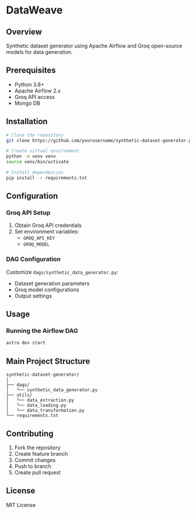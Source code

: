 # DataWeave

## Overview
Synthetic dataset generator using Apache Airflow and Groq open-source models for data generation.

## Prerequisites
- Python 3.8+
- Apache Airflow 2.x
- Groq API access
- Mongo DB 

## Installation

```bash
# Clone the repository
git clone https://github.com/yourusername/synthetic-dataset-generator.git

# Create virtual environment
python -m venv venv
source venv/bin/activate

# Install dependencies
pip install -r requirements.txt
```

## Configuration

### Groq API Setup
1. Obtain Groq API credentials
2. Set environment variables:
   - `GROQ_API_KEY`
   - `GROQ_MODEL`

### DAG Configuration
Customize `dags/synthetic_data_generator.py`:
- Dataset generation parameters
- Groq model configurations
- Output settings

## Usage

### Running the Airflow DAG
```bash
astro dev start
```

## Main Project Structure
```
synthetic-dataset-generator/
│
├── dags/
│   └── synthetic_data_generator.py
├── utils/
│   └── data_extraction.py
│   └── data_loading.py
|   └── data_transformation.py
└── requirements.txt
```

## Contributing
1. Fork the repository
2. Create feature branch
3. Commit changes
4. Push to branch
5. Create pull request

## License
MIT License
